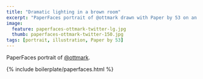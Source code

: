 ```yaml
---
title: "Dramatic lighting in a brown room"
excerpt: "PaperFaces portrait of @ottmark drawn with Paper by 53 on an iPad."
image: 
  feature: paperfaces-ottmark-twitter-lg.jpg
  thumb: paperfaces-ottmark-twitter-150.jpg
tags: [portrait, illustration, Paper by 53]
---
```


PaperFaces portrait of [@ottmark](http://twitter.com/ottmark).

{% include boilerplate/paperfaces.html %}